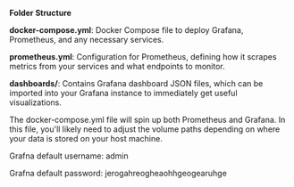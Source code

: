 
**Folder Structure**

**docker-compose.yml**: Docker Compose file to deploy Grafana, Prometheus, and any necessary services.

**prometheus.yml**: Configuration for Prometheus, defining how it scrapes metrics from your services and what endpoints to monitor.

**dashboards/**: Contains Grafana dashboard JSON files, which can be imported into your Grafana instance to immediately get useful visualizations.

The docker-compose.yml file will spin up both Prometheus and Grafana. In this file, you'll likely need to adjust the volume paths depending on where your data is stored on your host machine.

Grafna default username: admin

Grafna default password: jerogahreogheaohhgeogearuhge
